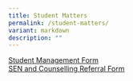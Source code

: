```yaml
---
title: Student Matters
permalink: /student-matters/
variant: markdown
description: ""
---
```

[Student Management Form](https://go.gov.sg/zhps-student-management)<br>
[SEN and Counselling Referral Form](https://form.gov.sg/63dc80f6bef23b0011e872be)<br>
